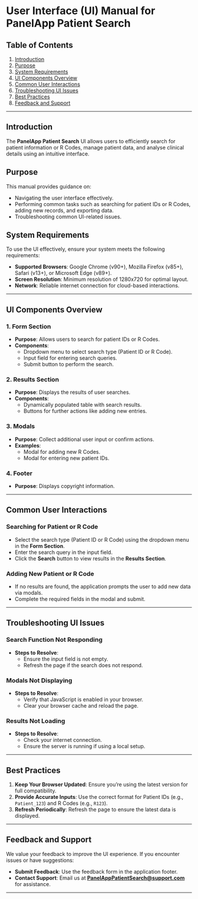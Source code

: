 # User Interface (UI) Manual for PanelApp Patient Search

## Table of Contents
1. [Introduction](#introduction)
2. [Purpose](#purpose)
3. [System Requirements](#system-requirements)
4. [UI Components Overview](#ui-components-overview)
5. [Common User Interactions](#common-user-interactions)
6. [Troubleshooting UI Issues](#troubleshooting-ui-issues)
7. [Best Practices](#best-practices)
8. [Feedback and Support](#feedback-and-support)

---

## Introduction
The **PanelApp Patient Search** UI allows users to efficiently search for patient information or R Codes, manage patient data, and analyse clinical details using an intuitive interface.

## Purpose
This manual provides guidance on:
- Navigating the user interface effectively.
- Performing common tasks such as searching for patient IDs or R Codes, adding new records, and exporting data.
- Troubleshooting common UI-related issues.

## System Requirements
To use the UI effectively, ensure your system meets the following requirements:
- **Supported Browsers**: Google Chrome (v90+), Mozilla Firefox (v85+), Safari (v13+), or Microsoft Edge (v89+).
- **Screen Resolution**: Minimum resolution of 1280x720 for optimal layout.
- **Network**: Reliable internet connection for cloud-based interactions.

---

## UI Components Overview

### 1. **Form Section**
- **Purpose**: Allows users to search for patient IDs or R Codes.
- **Components**:
  - Dropdown menu to select search type (Patient ID or R Code).
  - Input field for entering search queries.
  - Submit button to perform the search.

### 2. **Results Section**
- **Purpose**: Displays the results of user searches.
- **Components**:
  - Dynamically populated table with search results.
  - Buttons for further actions like adding new entries.

### 3. **Modals**
- **Purpose**: Collect additional user input or confirm actions.
- **Examples**:
  - Modal for adding new R Codes.
  - Modal for entering new patient IDs.

### 4. **Footer**
- **Purpose**: Displays copyright information.

---

## Common User Interactions

### Searching for Patient or R Code
- Select the search type (Patient ID or R Code) using the dropdown menu in the **Form Section**.
- Enter the search query in the input field.
- Click the **Search** button to view results in the **Results Section**.

### Adding New Patient or R Code
- If no results are found, the application prompts the user to add new data via modals.
- Complete the required fields in the modal and submit.
---

## Troubleshooting UI Issues

### Search Function Not Responding
- **Steps to Resolve**:
  - Ensure the input field is not empty.
  - Refresh the page if the search does not respond.

### Modals Not Displaying
- **Steps to Resolve**:
  - Verify that JavaScript is enabled in your browser.
  - Clear your browser cache and reload the page.

### Results Not Loading
- **Steps to Resolve**:
  - Check your internet connection.
  - Ensure the server is running if using a local setup.

---

## Best Practices

1. **Keep Your Browser Updated**: Ensure you’re using the latest version for full compatibility.
2. **Provide Accurate Inputs**: Use the correct format for Patient IDs (e.g., `Patient_123`) and R Codes (e.g., `R123`).
3. **Refresh Periodically**: Refresh the page to ensure the latest data is displayed.

---

## Feedback and Support
We value your feedback to improve the UI experience. If you encounter issues or have suggestions:
- **Submit Feedback**: Use the feedback form in the application footer.
- **Contact Support**: Email us at **PanelAppPatientSearch@support.com** for assistance.

---


